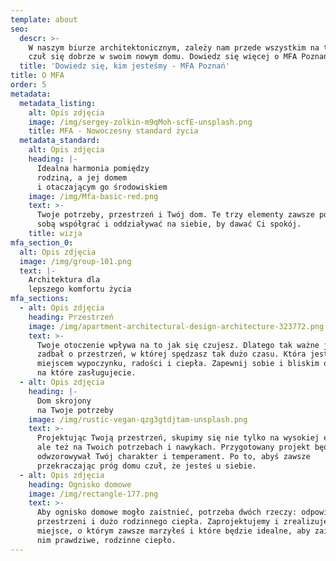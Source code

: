 ```yaml
---
template: about
seo:
  descr: >-
    W naszym biurze architektonicznym, zależy nam przede wszystkim na tym, byś
    czuł się dobrze w swoim nowym domu. Dowiedz się więcej o MFA Poznań.
  title: 'Dowiedz się, kim jesteśmy - MFA Poznań'
title: O MFA
order: 5
metadata:
  metadata_listing:
    alt: Opis zdjęcia
    image: /img/sergey-zolkin-m9qMoh-scfE-unsplash.png
    title: MFA - Nowoczesny standard życia
  metadata_standard:
    alt: Opis zdjęcia
    heading: |-
      Idealna harmonia pomiędzy
      rodziną, a jej domem
      i otaczającym go środowiskiem
    image: /img/Mfa-basic-red.png
    text: >-
      Twoje potrzeby, przestrzeń i Twój dom. Te trzy elementy zawsze powinny ze
      sobą współgrać i oddziaływać na siebie, by dawać Ci spokój.
    title: wizja
mfa_section_0:
  alt: Opis zdjęcia
  image: /img/group-101.png
  text: |-
    Architektura dla
    lepszego komfortu życia
mfa_sections:
  - alt: Opis zdjęcia
    heading: Przestrzeń
    image: /img/apartment-architectural-design-architecture-323772.png
    text: >-
      Twoje otoczenie wpływa na to jak się czujesz. Dlatego tak ważne jest, abyś
      zadbał o przestrzeń, w której spędzasz tak dużo czasu. Która jest Twoim
      miejscem wypoczynku, radości i ciepła. Zapewnij sobie i bliskim otoczenie,
      na które zasługujecie.
  - alt: Opis zdjęcia
    heading: |-
      Dom skrojony
      na Twoje potrzeby
    image: /img/rustic-vegan-qzg3gtdjtam-unsplash.png
    text: >-
      Projektując Twoją przestrzeń, skupimy się nie tylko na wysokiej estetyce,
      ale też na Twoich potrzebach i nawykach. Przygotowany projekt będzie
      odwzorowywał Twój charakter i temperament. Po to, abyś zawsze
      przekraczając próg domu czuł, że jesteś u siebie.
  - alt: Opis zdjęcia
    heading: Ognisko domowe
    image: /img/rectangle-177.png
    text: >-
      Aby ognisko domowe mogło zaistnieć, potrzeba dwóch rzeczy: odpowiedniej
      przestrzeni i dużo rodzinnego ciepła. Zaprojektujemy i zrealizujemy
      miejsce, o którym zawsze marzyłeś i które będzie idealne, aby zaistniało w
      nim prawdziwe, rodzinne ciepło.
---
```


